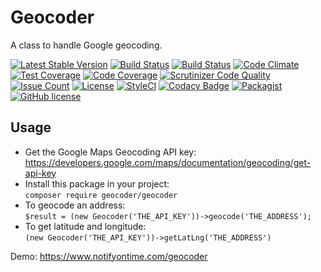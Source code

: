 # Geocoder
A class to handle Google geocoding.

[![Latest Stable Version](https://poser.pugx.org/geocoder/geocoder/v/stable)](https://packagist.org/packages/geocoder/geocoder)
[![Build Status](https://travis-ci.org/iranianpep/geocoder.svg?branch=master)](https://travis-ci.org/iranianpep/geocoder)
[![Build Status](https://scrutinizer-ci.com/g/iranianpep/geocoder/badges/build.png?b=master)](https://scrutinizer-ci.com/g/iranianpep/geocoder/build-status/master)
[![Code Climate](https://codeclimate.com/github/iranianpep/geocoder/badges/gpa.svg)](https://codeclimate.com/github/iranianpep/geocoder)
[![Test Coverage](https://codeclimate.com/github/iranianpep/geocoder/badges/coverage.svg)](https://codeclimate.com/github/iranianpep/geocoder/coverage)
[![Code Coverage](https://scrutinizer-ci.com/g/iranianpep/geocoder/badges/coverage.png?b=master)](https://scrutinizer-ci.com/g/iranianpep/geocoder/?branch=master)
[![Scrutinizer Code Quality](https://scrutinizer-ci.com/g/iranianpep/geocoder/badges/quality-score.png?b=master)](https://scrutinizer-ci.com/g/iranianpep/geocoder/?branch=master)
[![Issue Count](https://codeclimate.com/github/iranianpep/geocoder/badges/issue_count.svg)](https://codeclimate.com/github/iranianpep/geocoder)
[![License](https://poser.pugx.org/geocoder/geocoder/license)](https://packagist.org/packages/geocoder/geocoder)
[![StyleCI](https://styleci.io/repos/95418474/shield?branch=master)](https://styleci.io/repos/95418474)
[![Codacy Badge](https://api.codacy.com/project/badge/Grade/8575ff8e33034e0a81cedd9464ac359a)](https://www.codacy.com/app/iranianpep/geocoder?utm_source=github.com&amp;utm_medium=referral&amp;utm_content=iranianpep/geocoder&amp;utm_campaign=Badge_Grade)
[![Packagist](https://img.shields.io/packagist/dt/geocoder/geocoder.svg)](https://packagist.org/packages/geocoder/geocoder)
[![GitHub license](https://img.shields.io/badge/license-MIT-blue.svg)](https://raw.githubusercontent.com/iranianpep/geocoder/master/LICENSE)

## Usage
- Get the Google Maps Geocoding API key:<br> https://developers.google.com/maps/documentation/geocoding/get-api-key
- Install this package in your project:<br> `composer require geocoder/geocoder`
- To geocode an address:<br> `$result = (new Geocoder('THE_API_KEY'))->geocode('THE_ADDRESS');`
- To get latitude and longitude:<br> `(new Geocoder('THE_API_KEY'))->getLatLng('THE_ADDRESS')`

Demo: https://www.notifyontime.com/geocoder
